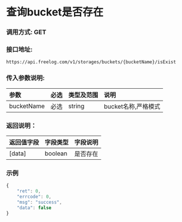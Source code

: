 # 查询bucket是否存在


### 调用方式: GET

### 接口地址:

```
https://api.freelog.com/v1/storages/buckets/{bucketName}/isExist
```

### 传入参数说明:

| 参数 | 必选 | 类型及范围 | 说明 |
| :--- | :--- | :--- | :--- |
| bucketName | 必选 | string | bucket名称,严格模式 |


### 返回说明：

| 返回值字段 | 字段类型 | 字段说明 |
| :--- | :--- | :--- |
| [data] | boolean | 是否存在 |


### 示例

```js
{
	"ret": 0,
	"errcode": 0,
	"msg": "success",
	"data": false
}
```
